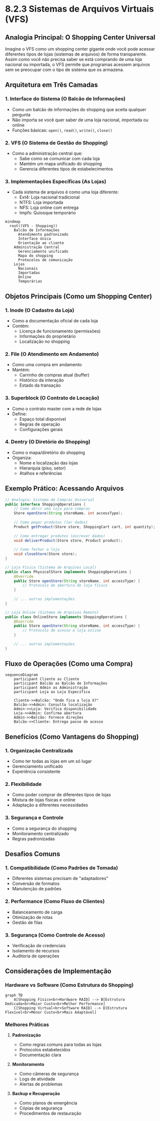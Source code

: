 # 8.2.3 Sistemas de Arquivos Virtuais (VFS)

## Analogia Principal: O Shopping Center Universal

Imagine o VFS como um shopping center gigante onde você pode acessar diferentes tipos de lojas (sistemas de arquivos) de forma transparente. Assim como você não precisa saber se está comprando de uma loja nacional ou importada, o VFS permite que programas acessem arquivos sem se preocupar com o tipo de sistema que os armazena.

## Arquitetura em Três Camadas

### 1. Interface do Sistema (O Balcão de Informações)
- Como um balcão de informações do shopping que aceita qualquer pergunta
- Não importa se você quer saber de uma loja nacional, importada ou online
- Funções básicas: `open()`, `read()`, `write()`, `close()`

### 2. VFS (O Sistema de Gestão do Shopping)
- Como a administração central que:
  - Sabe como se comunicar com cada loja
  - Mantém um mapa unificado do shopping
  - Gerencia diferentes tipos de estabelecimentos

### 3. Implementações Específicas (As Lojas)
- Cada sistema de arquivos é como uma loja diferente:
  - Ext4: Loja nacional tradicional
  - NTFS: Loja importada
  - NFS: Loja online com entrega
  - tmpfs: Quiosque temporário

```mermaid
mindmap
  root((VFS - Shopping))
    Balcão de Informações
      Atendimento padronizado
      Interface única
      Orientação ao cliente
    Administração Central
      Gerenciamento unificado
      Mapa do shopping
      Protocolos de comunicação
    Lojas
      Nacionais
      Importadas
      Online
      Temporárias
```

## Objetos Principais (Como um Shopping Center)

### 1. Inode (O Cadastro da Loja)
- Como a documentação oficial de cada loja
- Contém:
  - Licença de funcionamento (permissões)
  - Informações do proprietário
  - Localização no shopping

### 2. File (O Atendimento em Andamento)
- Como uma compra em andamento
- Mantém:
  - Carrinho de compras atual (buffer)
  - Histórico da interação
  - Estado da transação

### 3. Superblock (O Contrato de Locação)
- Como o contrato master com a rede de lojas
- Define:
  - Espaço total disponível
  - Regras de operação
  - Configurações gerais

### 4. Dentry (O Diretório do Shopping)
- Como o mapa/diretório do shopping
- Organiza:
  - Nome e localização das lojas
  - Hierarquia (piso, setor)
  - Atalhos e referências

## Exemplo Prático: Acessando Arquivos

```java
// Analogia: Sistema de Compras Universal
public interface ShoppingOperations {
    // Como abrir uma loja para compras
    Store openStore(String storeName, int accessType);
    
    // Como pegar produtos (ler dados)
    Product getProduct(Store store, ShoppingCart cart, int quantity);
    
    // Como entregar produtos (escrever dados)
    void deliverProduct(Store store, Product product);
    
    // Como fechar a loja
    void closeStore(Store store);
}

// Loja Física (Sistema de Arquivos Local)
public class PhysicalStore implements ShoppingOperations {
    @Override
    public Store openStore(String storeName, int accessType) {
        // Protocolo de abertura de loja física
    }
    
    // ... outras implementações
}

// Loja Online (Sistema de Arquivos Remoto)
public class OnlineStore implements ShoppingOperations {
    @Override
    public Store openStore(String storeName, int accessType) {
        // Protocolo de acesso à loja online
    }
    
    // ... outras implementações
}
```

## Fluxo de Operações (Como uma Compra)

```mermaid
sequenceDiagram
    participant Cliente as Cliente
    participant Balcão as Balcão de Informações
    participant Admin as Administração
    participant Loja as Loja Específica
    
    Cliente->>Balcão: "Onde fica a loja X?"
    Balcão->>Admin: Consulta localização
    Admin->>Loja: Verifica disponibilidade
    Loja->>Admin: Confirma abertura
    Admin->>Balcão: Fornece direções
    Balcão->>Cliente: Entrega passe de acesso
```

## Benefícios (Como Vantagens do Shopping)

### 1. Organização Centralizada
- Como ter todas as lojas em um só lugar
- Gerenciamento unificado
- Experiência consistente

### 2. Flexibilidade
- Como poder comprar de diferentes tipos de lojas
- Mistura de lojas físicas e online
- Adaptação a diferentes necessidades

### 3. Segurança e Controle
- Como a segurança do shopping
- Monitoramento centralizado
- Regras padronizadas

## Desafios Comuns

### 1. Compatibilidade (Como Padrões de Tomada)
- Diferentes sistemas precisam de "adaptadores"
- Conversão de formatos
- Manutenção de padrões

### 2. Performance (Como Fluxo de Clientes)
- Balanceamento de carga
- Otimização de rotas
- Gestão de filas

### 3. Segurança (Como Controle de Acesso)
- Verificação de credenciais
- Isolamento de recursos
- Auditoria de operações

## Considerações de Implementação

### Hardware vs Software (Como Estrutura do Shopping)
```mermaid
graph TB
    A[Shopping Físico<br>Hardware RAID] --> B[Estrutura Dedicada<br>Maior Custo<br>Melhor Performance]
    C[Shopping Virtual<br>Software RAID] --> D[Estrutura Flexível<br>Menor Custo<br>Mais Adaptável]
```

### Melhores Práticas
1. **Padronização**
   - Como regras comuns para todas as lojas
   - Protocolos estabelecidos
   - Documentação clara

2. **Monitoramento**
   - Como câmeras de segurança
   - Logs de atividade
   - Alertas de problemas

3. **Backup e Recuperação**
   - Como planos de emergência
   - Cópias de segurança
   - Procedimentos de restauração